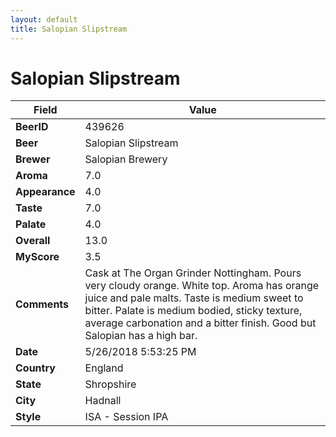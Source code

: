 ```yaml
---
layout: default
title: Salopian Slipstream
---
```


# Salopian Slipstream

| Field         | Value     |
|---------------|-----------|
| **BeerID** | 439626 |
| **Beer** | Salopian Slipstream |
| **Brewer** | Salopian Brewery |
| **Aroma** | 7.0 |
| **Appearance** | 4.0 |
| **Taste** | 7.0 |
| **Palate** | 4.0 |
| **Overall** | 13.0 |
| **MyScore** | 3.5 |
| **Comments** | Cask at The Organ Grinder Nottingham. Pours very cloudy orange. White top. Aroma has orange juice and pale malts. Taste is medium sweet to bitter. Palate is medium bodied, sticky texture, average carbonation and a bitter finish. Good but Salopian has a high bar. |
| **Date** | 5/26/2018 5:53:25 PM |
| **Country** | England |
| **State** | Shropshire |
| **City** | Hadnall |
| **Style** | ISA - Session IPA |
